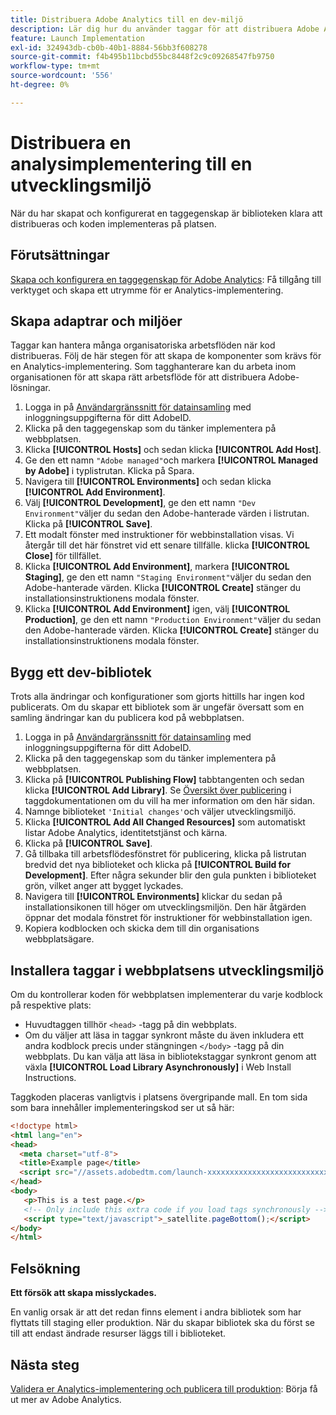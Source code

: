 ```yaml
---
title: Distribuera Adobe Analytics till en dev-miljö
description: Lär dig hur du använder taggar för att distribuera Adobe Analytics till din utvecklingsmiljö.
feature: Launch Implementation
exl-id: 324943db-cb0b-40b1-8884-56bb3f608278
source-git-commit: f4b495b11bcbd55bc8448f2c9c09268547fb9750
workflow-type: tm+mt
source-wordcount: '556'
ht-degree: 0%

---
```


# Distribuera en analysimplementering till en utvecklingsmiljö

När du har skapat och konfigurerat en taggegenskap är biblioteken klara att distribueras och koden implementeras på platsen.

## Förutsättningar

[Skapa och konfigurera en taggegenskap för Adobe Analytics](create-analytics-property.md): Få tillgång till verktyget och skapa ett utrymme för er Analytics-implementering.

## Skapa adaptrar och miljöer

Taggar kan hantera många organisatoriska arbetsflöden när kod distribueras. Följ de här stegen för att skapa de komponenter som krävs för en Analytics-implementering. Som tagghanterare kan du arbeta inom organisationen för att skapa rätt arbetsflöde för att distribuera Adobe-lösningar.

1. Logga in på [Användargränssnitt för datainsamling](https://experience.adobe.com/data-collection) med inloggningsuppgifterna för ditt AdobeID.
2. Klicka på den taggegenskap som du tänker implementera på webbplatsen.
3. Klicka **[!UICONTROL Hosts]** och sedan klicka **[!UICONTROL Add Host]**.
4. Ge den ett namn `"Adobe managed"`och markera **[!UICONTROL Managed by Adobe]** i typlistrutan. Klicka på Spara.
5. Navigera till **[!UICONTROL Environments]** och sedan klicka **[!UICONTROL Add Environment]**.
6. Välj **[!UICONTROL Development]**, ge den ett namn `"Dev Environment"`väljer du sedan den Adobe-hanterade värden i listrutan. Klicka på **[!UICONTROL Save]**.
7. Ett modalt fönster med instruktioner för webbinstallation visas. Vi återgår till det här fönstret vid ett senare tillfälle. klicka **[!UICONTROL Close]** för tillfället.
8. Klicka **[!UICONTROL Add Environment]**, markera **[!UICONTROL Staging]**, ge den ett namn `"Staging Environment"`väljer du sedan den Adobe-hanterade värden. Klicka **[!UICONTROL Create]** stänger du installationsinstruktionens modala fönster.
9. Klicka **[!UICONTROL Add Environment]** igen, välj **[!UICONTROL Production]**, ge den ett namn `"Production Environment"`väljer du sedan den Adobe-hanterade värden. Klicka **[!UICONTROL Create]** stänger du installationsinstruktionens modala fönster.

## Bygg ett dev-bibliotek

Trots alla ändringar och konfigurationer som gjorts hittills har ingen kod publicerats. Om du skapar ett bibliotek som är ungefär översatt som en samling ändringar kan du publicera kod på webbplatsen.

1. Logga in på [Användargränssnitt för datainsamling](https://experience.adobe.com/data-collection) med inloggningsuppgifterna för ditt AdobeID.
2. Klicka på den taggegenskap som du tänker implementera på webbplatsen.
3. Klicka på **[!UICONTROL Publishing Flow]** tabbtangenten och sedan klicka **[!UICONTROL Add Library]**. Se [Översikt över publicering](https://experienceleague.adobe.com/docs/experience-platform/tags/publish/overview.html) i taggdokumentationen om du vill ha mer information om den här sidan.
4. Namnge biblioteket `'Initial changes'`och väljer utvecklingsmiljö.
5. Klicka **[!UICONTROL Add All Changed Resources]** som automatiskt listar Adobe Analytics, identitetstjänst och kärna.
6. Klicka på **[!UICONTROL Save]**.
7. Gå tillbaka till arbetsflödesfönstret för publicering, klicka på listrutan bredvid det nya biblioteket och klicka på **[!UICONTROL Build for Development]**. Efter några sekunder blir den gula punkten i biblioteket grön, vilket anger att bygget lyckades.
8. Navigera till **[!UICONTROL Environments]** klickar du sedan på installationsikonen till höger om utvecklingsmiljön. Den här åtgärden öppnar det modala fönstret för instruktioner för webbinstallation igen.
9. Kopiera kodblocken och skicka dem till din organisations webbplatsägare.

## Installera taggar i webbplatsens utvecklingsmiljö

Om du kontrollerar koden för webbplatsen implementerar du varje kodblock på respektive plats:

* Huvudtaggen tillhör `<head>` -tagg på din webbplats.
* Om du väljer att läsa in taggar synkront måste du även inkludera ett andra kodblock precis under stängningen `</body>` -tagg på din webbplats. Du kan välja att läsa in bibliotekstaggar synkront genom att växla **[!UICONTROL Load Library Asynchronously]** i Web Install Instructions.

Taggkoden placeras vanligtvis i platsens övergripande mall. En tom sida som bara innehåller implementeringskod ser ut så här:

```html
<!doctype html>
<html lang="en">
<head>
  <meta charset="utf-8">
  <title>Example page</title>
  <script src="//assets.adobedtm.com/launch-xxxxxxxxxxxxxxxxxxxxxxxxxxxxxxxxxx-development.min.js"></script>
</head>
<body>
   <p>This is a test page.</p>
   <!-- Only include this extra code if you load tags synchronously -->
   <script type="text/javascript">_satellite.pageBottom();</script>
</body>
</html>
```

## Felsökning

**Ett försök att skapa misslyckades.**

En vanlig orsak är att det redan finns element i andra bibliotek som har flyttats till staging eller produktion. När du skapar bibliotek ska du först se till att endast ändrade resurser läggs till i biblioteket.

## Nästa steg

[Validera er Analytics-implementering och publicera till produktion](validate-publish-prod.md): Börja få ut mer av Adobe Analytics.
